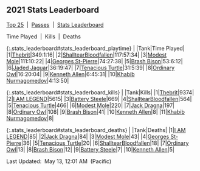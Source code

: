 
## 2021 Stats Leaderboard

<p><a href="https://tankpit-analytics.github.io/t25-2021">Top 25</a>&nbsp;&nbsp;|&nbsp;&nbsp;<a href="https://tankpit-analytics.github.io/t25-2021-passes">Passes</a>&nbsp;&nbsp;|&nbsp;&nbsp;<a href="https://tankpit-analytics.github.io/stats-2021">Stats Leaderboard</a></p>

<p class="stats_leaderboard"><a onclick="searchPlaytime();">Time Played</a>&nbsp;&nbsp;|&nbsp;&nbsp;<a onclick="searchKills();">Kills</a>&nbsp;&nbsp;|&nbsp;&nbsp;<a onclick="searchDeaths();">Deaths</a></p>

{:.stats_leaderboard#stats_leaderboard_playtime}
|<span class="num_col">&nbsp;</span>|<span class="tank_col">Tank</span>|<span class="stat_col">Time Played</span>|
|1|<a target="_blank" href="https://tankpit.com/tank_profile/?tank_id=79157"><span class="orange">Thebrit</span><span class="awards-container"><span class="awards-sprite a0-3"></span><span class="awards-sprite a1-3"></span><span class="awards-sprite a2-2"></span><span class="awards-sprite a3-2"></span></span></a>|349:1:16|
|2|<a target="_blank" href="https://tankpit.com/tank_profile/?tank_id=80991"><span class="purple">ShalltearBloodfallen</span><span class="awards-container"><span class="awards-sprite a0-3"></span><span class="awards-sprite a1-3"></span><span class="awards-sprite a2-2"></span><span class="awards-sprite a3-1"></span><span class="awards-sprite a5-3"></span><span class="awards-sprite a7-1"></span></span></a>|117:57:34|
|3|<a target="_blank" href="https://tankpit.com/tank_profile/?tank_id=79120"><span class="purple">Modest Mole</span><span class="awards-container"><span class="awards-sprite a0-3"></span><span class="awards-sprite a1-2"></span><span class="awards-sprite a2-1"></span><span class="awards-sprite a3-1"></span><span class="awards-sprite a5-1"></span></span></a>|111:10:22|
|4|<a target="_blank" href="https://tankpit.com/tank_profile/?tank_id=79121"><span class="blue">Georges St-Pierre</span><span class="awards-container"><span class="awards-sprite a0-3"></span><span class="awards-sprite a1-1"></span><span class="awards-sprite a2-1"></span><span class="awards-sprite a5-2"></span></span></a>|74:27:38|
|5|<a target="_blank" href="https://tankpit.com/tank_profile/?tank_id=79546"><span class="purple">Brash Bison</span><span class="awards-container"><span class="awards-sprite a0-3"></span><span class="awards-sprite a5-2"></span></span></a>|53:6:12|
|6|<a target="_blank" href="https://tankpit.com/tank_profile/?tank_id=79673"><span class="purple">Jaded Jaguar</span><span class="awards-container"><span class="awards-sprite a0-3"></span><span class="awards-sprite a1-2"></span><span class="awards-sprite a5-3"></span></span></a>|36:19:47|
|7|<a target="_blank" href="https://tankpit.com/tank_profile/?tank_id=79197"><span class="purple">Tenacious Turtle</span><span class="awards-container"><span class="awards-sprite a0-2"></span><span class="awards-sprite a1-2"></span><span class="awards-sprite a2-1"></span><span class="awards-sprite a5-1"></span></span></a>|31:5:39|
|8|<a target="_blank" href="https://tankpit.com/tank_profile/?tank_id=79158"><span class="purple">Ordinary Owl</span><span class="awards-container"><span class="awards-sprite a0-3"></span><span class="awards-sprite a1-1"></span><span class="awards-sprite a5-3"></span></span></a>|16:20:04|
|9|<a target="_blank" href="https://tankpit.com/tank_profile/?tank_id=79834"><span class="blue">Kenneth Allen</span><span class="awards-container"><span class="awards-sprite a0-3"></span><span class="awards-sprite a4-3"></span><span class="awards-sprite a5-1"></span><span class="awards-sprite a7-1"></span></span></a>|6:45:31|
|10|<a target="_blank" href="https://tankpit.com/tank_profile/?tank_id=79182"><span class="blue">Khabib Nurmagomedov</span><span class="awards-container"><span class="awards-sprite a0-3"></span><span class="awards-sprite a5-3"></span></span></a>|4:13:50|


{:.stats_leaderboard#stats_leaderboard_kills}
|<span class="num_col">&nbsp;</span>|<span class="tank_col">Tank</span>|<span class="stat_col">Kills</span>|
|1|<a target="_blank" href="https://tankpit.com/tank_profile/?tank_id=79157"><span class="orange">Thebrit</span><span class="awards-container"><span class="awards-sprite a0-3"></span><span class="awards-sprite a1-3"></span><span class="awards-sprite a2-2"></span><span class="awards-sprite a3-2"></span></span></a>|9374|
|2|<a target="_blank" href="https://tankpit.com/tank_profile/?tank_id=79159"><span class="orange">I AM LEGEND</span><span class="awards-container"><span class="awards-sprite a0-3"></span><span class="awards-sprite a1-3"></span><span class="awards-sprite a2-2"></span><span class="awards-sprite a3-2"></span><span class="awards-sprite a5-3"></span></span></a>|5615|
|3|<a target="_blank" href="https://tankpit.com/tank_profile/?tank_id=80095"><span class="red">Battery Steele</span><span class="awards-container"><span class="awards-sprite a0-1"></span><span class="awards-sprite a1-3"></span></span></a>|669|
|4|<a target="_blank" href="https://tankpit.com/tank_profile/?tank_id=80991"><span class="purple">ShalltearBloodfallen</span><span class="awards-container"><span class="awards-sprite a0-3"></span><span class="awards-sprite a1-3"></span><span class="awards-sprite a2-2"></span><span class="awards-sprite a3-1"></span><span class="awards-sprite a5-3"></span><span class="awards-sprite a7-1"></span></span></a>|564|
|5|<a target="_blank" href="https://tankpit.com/tank_profile/?tank_id=79197"><span class="purple">Tenacious Turtle</span><span class="awards-container"><span class="awards-sprite a0-2"></span><span class="awards-sprite a1-2"></span><span class="awards-sprite a2-1"></span><span class="awards-sprite a5-1"></span></span></a>|466|
|6|<a target="_blank" href="https://tankpit.com/tank_profile/?tank_id=79120"><span class="purple">Modest Mole</span><span class="awards-container"><span class="awards-sprite a0-3"></span><span class="awards-sprite a1-2"></span><span class="awards-sprite a2-1"></span><span class="awards-sprite a3-1"></span><span class="awards-sprite a5-1"></span></span></a>|220|
|7|<a target="_blank" href="https://tankpit.com/tank_profile/?tank_id=79103"><span class="orange">Jack Dragna</span><span class="awards-container"><span class="awards-sprite a0-3"></span><span class="awards-sprite a1-1"></span><span class="awards-sprite a2-2"></span><span class="awards-sprite a3-1"></span><span class="awards-sprite a5-2"></span></span></a>|197|
|8|<a target="_blank" href="https://tankpit.com/tank_profile/?tank_id=79158"><span class="purple">Ordinary Owl</span><span class="awards-container"><span class="awards-sprite a0-3"></span><span class="awards-sprite a1-1"></span><span class="awards-sprite a5-3"></span></span></a>|108|
|9|<a target="_blank" href="https://tankpit.com/tank_profile/?tank_id=79546"><span class="purple">Brash Bison</span><span class="awards-container"><span class="awards-sprite a0-3"></span><span class="awards-sprite a5-2"></span></span></a>|41|
|10|<a target="_blank" href="https://tankpit.com/tank_profile/?tank_id=79834"><span class="blue">Kenneth Allen</span><span class="awards-container"><span class="awards-sprite a0-3"></span><span class="awards-sprite a4-3"></span><span class="awards-sprite a5-1"></span><span class="awards-sprite a7-1"></span></span></a>|8|
|11|<a target="_blank" href="https://tankpit.com/tank_profile/?tank_id=79182"><span class="blue">Khabib Nurmagomedov</span><span class="awards-container"><span class="awards-sprite a0-3"></span><span class="awards-sprite a5-3"></span></span></a>|8|


{:.stats_leaderboard#stats_leaderboard_deaths}
|<span class="num_col">&nbsp;</span>|<span class="tank_col">Tank</span>|<span class="stat_col">Deaths</span>|
|1|<a target="_blank" href="https://tankpit.com/tank_profile/?tank_id=79159"><span class="orange">I AM LEGEND</span><span class="awards-container"><span class="awards-sprite a0-3"></span><span class="awards-sprite a1-3"></span><span class="awards-sprite a2-2"></span><span class="awards-sprite a3-2"></span><span class="awards-sprite a5-3"></span></span></a>|85|
|2|<a target="_blank" href="https://tankpit.com/tank_profile/?tank_id=79103"><span class="orange">Jack Dragna</span><span class="awards-container"><span class="awards-sprite a0-3"></span><span class="awards-sprite a1-1"></span><span class="awards-sprite a2-2"></span><span class="awards-sprite a3-1"></span><span class="awards-sprite a5-2"></span></span></a>|84|
|3|<a target="_blank" href="https://tankpit.com/tank_profile/?tank_id=79120"><span class="purple">Modest Mole</span><span class="awards-container"><span class="awards-sprite a0-3"></span><span class="awards-sprite a1-2"></span><span class="awards-sprite a2-1"></span><span class="awards-sprite a3-1"></span><span class="awards-sprite a5-1"></span></span></a>|43|
|4|<a target="_blank" href="https://tankpit.com/tank_profile/?tank_id=79121"><span class="blue">Georges St-Pierre</span><span class="awards-container"><span class="awards-sprite a0-3"></span><span class="awards-sprite a1-1"></span><span class="awards-sprite a2-1"></span><span class="awards-sprite a5-2"></span></span></a>|36|
|5|<a target="_blank" href="https://tankpit.com/tank_profile/?tank_id=79197"><span class="purple">Tenacious Turtle</span><span class="awards-container"><span class="awards-sprite a0-2"></span><span class="awards-sprite a1-2"></span><span class="awards-sprite a2-1"></span><span class="awards-sprite a5-1"></span></span></a>|20|
|6|<a target="_blank" href="https://tankpit.com/tank_profile/?tank_id=80991"><span class="purple">ShalltearBloodfallen</span><span class="awards-container"><span class="awards-sprite a0-3"></span><span class="awards-sprite a1-3"></span><span class="awards-sprite a2-2"></span><span class="awards-sprite a3-1"></span><span class="awards-sprite a5-3"></span><span class="awards-sprite a7-1"></span></span></a>|18|
|7|<a target="_blank" href="https://tankpit.com/tank_profile/?tank_id=79158"><span class="purple">Ordinary Owl</span><span class="awards-container"><span class="awards-sprite a0-3"></span><span class="awards-sprite a1-1"></span><span class="awards-sprite a5-3"></span></span></a>|13|
|8|<a target="_blank" href="https://tankpit.com/tank_profile/?tank_id=79546"><span class="purple">Brash Bison</span><span class="awards-container"><span class="awards-sprite a0-3"></span><span class="awards-sprite a5-2"></span></span></a>|12|
|9|<a target="_blank" href="https://tankpit.com/tank_profile/?tank_id=80095"><span class="red">Battery Steele</span><span class="awards-container"><span class="awards-sprite a0-1"></span><span class="awards-sprite a1-3"></span></span></a>|7|
|10|<a target="_blank" href="https://tankpit.com/tank_profile/?tank_id=79834"><span class="blue">Kenneth Allen</span><span class="awards-container"><span class="awards-sprite a0-3"></span><span class="awards-sprite a4-3"></span><span class="awards-sprite a5-1"></span><span class="awards-sprite a7-1"></span></span></a>|5|




<p class="last_updated"><span class="last_updated">Last Updated:&nbsp;&nbsp;May 13, 12:01 AM&nbsp;&nbsp;(Pacific)</span></p>

